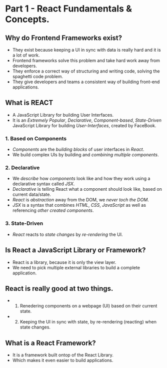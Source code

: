 # Part 1 - React Fundamentals & Concepts.

## Why do Frontend Frameworks exist?

- They exist because keeping a UI in sync with data is really hard and it is a lot of work.
- Frontend frameworks solve this problem and take hard work away from developers.
- They enforce a correct way of structuring and writing code, solving the spaghetti code problem.
- They give developers and teams a consistent way of building front-end applications.

## What is REACT

- A JavaScript Library for building User Interfaces.
- It is an _Extremely Popular_, _Declarative_, _Component-based_, _State-Driven_ JavaScript Library for building _User-Interfaces_, created by FaceBook.

### 1. Based on Components

- _Components_ are the _building blocks_ of user interfaces in _React_.
- We build complex UIs by building and _combining multiple components_.

### 2. Declarative

- We _describe_ how _components_ look like and how they work using a declarative syntax called _JSX_.
- _Declarative_ is telling React what a component should look like, based on current data/state.
- _React_ is _abstraction_ away from the DOM, we _never toch the DOM_.
- _JSX_ is a syntax that combines _HTML_, _CSS_, _JavaScript_ as well as referencing _other created components_.

### 3. State-Driven

- _React_ reacts to _state changes_ by _re-rendering_ the UI.

## Is React a JavaScript Library or Framework?

- React is a library, because it is only the view layer.
- We need to pick multiple external libraries to build a complete application.

## React is really good at two things.

- 1. Renedering components on a webpage (UI) based on their current state.
- 2. Keeping the UI in sync with state, by re-rendering (reacting) when state changes.

## What is a React Framework?

- It is a framework built ontop of the React Library.
- Which makes it even easier to build applications.
